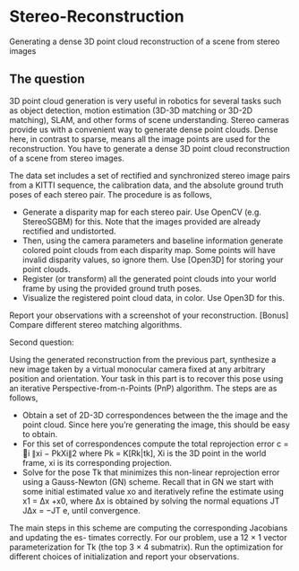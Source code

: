 # Stereo-Reconstruction
Generating a dense 3D point cloud reconstruction of a scene from stereo images 
## The question
3D point cloud generation is very useful in robotics for several tasks such as object detection, motion estimation (3D-3D matching or 3D-2D matching), SLAM, and other forms of scene understanding. Stereo cameras provide us with a convenient way to generate dense point clouds. Dense here, in contrast to sparse, means all the image points are used for the reconstruction. You have to generate a dense 3D point cloud reconstruction of a scene from stereo images. 

The data set includes a set of rectified and synchronized stereo image pairs from a KITTI sequence, the calibration data, and the absolute ground truth poses of each stereo pair. The procedure is as follows,

- Generate a disparity map for each stereo pair. Use OpenCV (e.g. StereoSGBM) for this. Note that the images provided are already rectified and undistorted.
- Then, using the camera parameters and baseline information generate colored point clouds from each disparity map. Some points will have invalid disparity values, so ignore them. Use [Open3D] for storing your point clouds.
- Register (or transform) all the generated point clouds into your world frame by using the provided
ground truth poses.
- Visualize the registered point cloud data, in color. Use Open3D for this.

Report your observations with a screenshot of your reconstruction. 
[Bonus] Compare different stereo matching algorithms.

Second question:

Using the generated reconstruction from the previous part, synthesize a new image taken by a virtual monocular camera fixed at any arbitrary position and orientation. Your task in this part is to recover this pose using an iterative Perspective-from-n-Points (PnP) algorithm. The steps are as follows,
- Obtain a set of 2D-3D correspondences between the the image and the point cloud. Since here you’re generating the image, this should be easy to obtain. 
- For this set of correspondences compute the total reprojection error c = 􏰂i ∥xi − PkXi∥2 where Pk = K[Rk|tk], Xi is the 3D point in the world frame, xi is its corresponding projection. 
- Solve for the pose Tk that minimizes this non-linear reprojection error using a Gauss-Newton (GN) scheme. Recall that in GN we start with some initial estimated value xo and iteratively refine the estimate using x1 = ∆x +x0, where ∆x is obtained by solving the normal equations JT J∆x = −JT e, until convergence.

The main steps in this scheme are computing the corresponding Jacobians and updating the es- timates correctly. For our problem, use a 12 × 1 vector parameterization for Tk (the top 3 × 4 submatrix). Run the optimization for different choices of initialization and report your observations.
